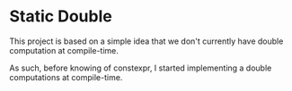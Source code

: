Static Double
=============

This project is based on a simple idea that we don't currently have double
computation at compile-time.

As such, before knowing of constexpr, I started implementing a double
computations at compile-time.
